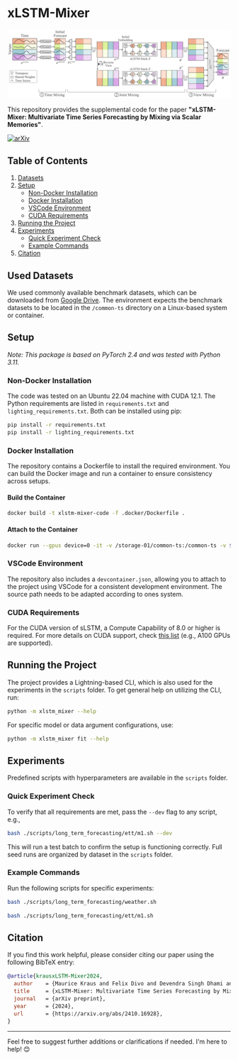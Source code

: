 # xLSTM-Mixer

![Hero](method.png)

This repository provides the supplemental code for the paper **"xLSTM-Mixer: Multivariate Time Series Forecasting by Mixing via Scalar Memories"**.

[![arXiv](https://img.shields.io/badge/arXiv-2410.16928-b31b1b.svg?style=flat-square)](https\://arxiv.org/abs/2410.16928)

## Table of Contents

1. [Datasets](#used-datasets)
2. [Setup](#setup)
   - [Non-Docker Installation](#non-docker-installation)
   - [Docker Installation](#docker-installation)
   - [VSCode Environment](#vscode-environment)
   - [CUDA Requirements](#cuda-requirements)
3. [Running the Project](#running-the-project)
4. [Experiments](#experiments)
   - [Quick Experiment Check](#quick-experiment-check)
   - [Example Commands](#example-commands)
5. [Citation](#citation)

## Used Datasets

We used commonly available benchmark datasets, which can be downloaded from [Google Drive](https://drive.google.com/drive/folders/1B6BP6fA6j29azC-BJyDLDtfNzxT8cK2Y?usp=sharing).
The environment expects the benchmark datasets to be located in the `/common-ts` directory on a Linux-based system or container.


## Setup

*Note: This package is based on PyTorch 2.4 and was tested with Python 3.11.*

### Non-Docker Installation

The code was tested on an Ubuntu 22.04 machine with CUDA 12.1. The Python requirements are listed in `requirements.txt` and `lighting_requirements.txt`. Both can be installed using pip:

```bash
pip install -r requirements.txt
pip install -r lighting_requirements.txt
```

### Docker Installation

The repository contains a Dockerfile to install the required environment. You can build the Docker image and run a container to ensure consistency across setups.

#### Build the Container

```bash
docker build -t xlstm-mixer-code -f .docker/Dockerfile .
```

#### Attach to the Container

```bash
docker run --gpus device=0 -it -v /storage-01/common-ts:/common-ts -v $(pwd):/workspaces/xlstm_mixer xlstm-mixer-code bash
```

### VSCode Environment

The repository also includes a `devcontainer.json`, allowing you to attach to the project using VSCode for a consistent development environment. The source path needs to be adapted according to ones system. 


### CUDA Requirements

For the CUDA version of sLSTM, a Compute Capability of 8.0 or higher is required. For more details on CUDA support, check [this list](https://developer.nvidia.com/cuda-gpus) (e.g., A100 GPUs are supported).

## Running the Project

The project provides a Lightning-based CLI, which is also used for the experiments in the `scripts` folder. To get general help on utilizing the CLI, run:

```bash
python -m xlstm_mixer --help
```

For specific model or data argument configurations, use:

```bash
python -m xlstm_mixer fit --help
```

## Experiments

Predefined scripts with hyperparameters are available in the `scripts` folder.

### Quick Experiment Check

To verify that all requirements are met, pass the `--dev` flag to any script, e.g.,

```bash
bash ./scripts/long_term_forecasting/ett/m1.sh --dev
```

This will run a test batch to confirm the setup is functioning correctly. Full seed runs are organized by dataset in the `scripts` folder.

### Example Commands

Run the following scripts for specific experiments:

```bash
bash ./scripts/long_term_forecasting/weather.sh
```

```bash
bash ./scripts/long_term_forecasting/ett/m1.sh
```

## Citation

If you find this work helpful, please consider citing our paper using the following BibTeX entry:

```bibtex
@article{krausxLSTM-Mixer2024,
  author    = {Maurice Kraus and Felix Divo and Devendra Singh Dhami and Kristian Kersting},
  title     = {xLSTM-Mixer: Multivariate Time Series Forecasting by Mixing via Scalar Memories},
  journal   = {arXiv preprint},
  year      = {2024},
  url       = {https://arxiv.org/abs/2410.16928},
}
```

---

Feel free to suggest further additions or clarifications if needed. I'm here to help! 😊

